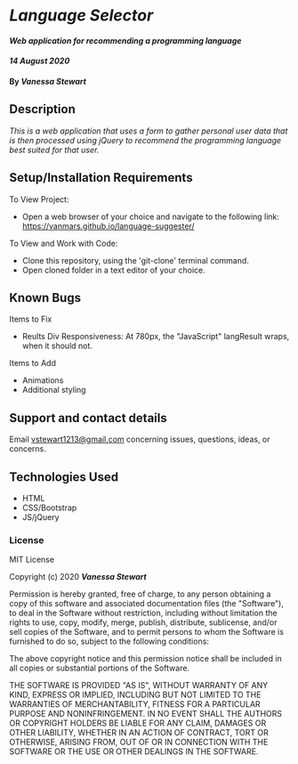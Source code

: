 # _Language Selector_

#### _Web application for recommending a programming language_
#### _14 August 2020_


#### By _**Vanessa Stewart**_

## Description

_This is a web application that uses a form to gather personal user data that is then processed using jQuery to recommend the programming language best suited for that user._

## Setup/Installation Requirements
To View Project:
* Open a web browser of your choice and navigate to the following link: https://vanmars.github.io/language-suggester/

To View and Work with Code:
* Clone this repository, using the 'git-clone' terminal command.
* Open cloned folder in a text editor of your choice.


## Known Bugs
Items to Fix
* Reults Div Responsiveness: At 780px, the "JavaScript" langResult wraps, when it should not.

Items to Add
* Animations
* Additional styling

## Support and contact details

Email vstewart1213@gmail.com concerning issues, questions, ideas, or concerns.

## Technologies Used

* HTML
* CSS/Bootstrap
* JS/jQuery

### License

MIT License

Copyright (c) 2020 **_Vanessa Stewart_**

Permission is hereby granted, free of charge, to any person obtaining a copy of this software and associated documentation files (the "Software"), to deal in the Software without restriction, including without limitation the rights to use, copy, modify, merge, publish, distribute, sublicense, and/or sell copies of the Software, and to permit persons to whom the Software is furnished to do so, subject to the following conditions:

The above copyright notice and this permission notice shall be included in all copies or substantial portions of the Software.

THE SOFTWARE IS PROVIDED "AS IS", WITHOUT WARRANTY OF ANY KIND, EXPRESS OR IMPLIED, INCLUDING BUT NOT LIMITED TO THE WARRANTIES OF MERCHANTABILITY, FITNESS FOR A PARTICULAR PURPOSE AND NONINFRINGEMENT. IN NO EVENT SHALL THE AUTHORS OR COPYRIGHT HOLDERS BE LIABLE FOR ANY CLAIM, DAMAGES OR OTHER LIABILITY, WHETHER IN AN ACTION OF CONTRACT, TORT OR OTHERWISE, ARISING FROM, OUT OF OR IN CONNECTION WITH THE SOFTWARE OR THE USE OR OTHER DEALINGS IN THE SOFTWARE.